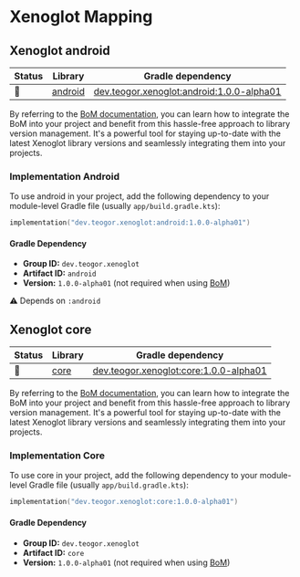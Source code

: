 # Xenoglot Mapping

## Xenoglot android

| Status | Library | Gradle dependency |
| ------ | ------- | ----------------- |
| 🧪 | [android](../reference/android) | [dev.teogor.xenoglot:android:1.0.0-alpha01](#implementation-android) |

By referring to the [BoM documentation](bom/versions.md), you can learn how to integrate the BoM into your project and benefit from this hassle-free approach to library version management. It's a powerful tool for staying up-to-date with the latest Xenoglot library versions and seamlessly integrating them into your projects.


### Implementation Android

To use android in your project, add the following dependency to your module-level Gradle file (usually `app/build.gradle.kts`):

```kotlin
implementation("dev.teogor.xenoglot:android:1.0.0-alpha01")
```

#### Gradle Dependency

- **Group ID:** `dev.teogor.xenoglot`
- **Artifact ID:** `android`
- **Version:** `1.0.0-alpha01` (not required when using [BoM](bom/versions.md))

⚠️ Depends on `:android`

## Xenoglot core

| Status | Library | Gradle dependency |
| ------ | ------- | ----------------- |
| 🧪 | [core](../reference/core) | [dev.teogor.xenoglot:core:1.0.0-alpha01](#implementation-core) |

By referring to the [BoM documentation](bom/versions.md), you can learn how to integrate the BoM into your project and benefit from this hassle-free approach to library version management. It's a powerful tool for staying up-to-date with the latest Xenoglot library versions and seamlessly integrating them into your projects.


### Implementation Core

To use core in your project, add the following dependency to your module-level Gradle file (usually `app/build.gradle.kts`):

```kotlin
implementation("dev.teogor.xenoglot:core:1.0.0-alpha01")
```

#### Gradle Dependency

- **Group ID:** `dev.teogor.xenoglot`
- **Artifact ID:** `core`
- **Version:** `1.0.0-alpha01` (not required when using [BoM](bom/versions.md))
